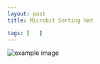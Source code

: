```yaml
---
layout: post
title: Microbit Sorting Hat

tags: [   ]
---
```



![example image](/img/posts/microbit/example-image.webp)
